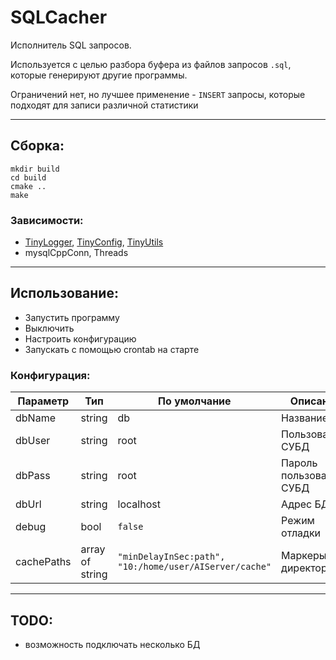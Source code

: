 # SQLCacher  
Исполнитель SQL запросов.  

Используется с целью разбора буфера из файлов запросов ```.sql```, которые генерируют другие программы.

Ограничений нет, но лучшее применение - ```INSERT``` запросы, которые подходят для записи различной статистики


----
## Сборка:
```shell
mkdir build
cd build
cmake ..
make
```
### Зависимости:
- <a href="//github.com/DannikInfo/tinyLoggerCpp">TinyLogger</a>, <a href="//github.com/DannikInfo/tinyConfigCpp">TinyConfig</a>, <a href="//github.com/DannikInfo/tinyUtilsCpp">TinyUtils</a>
- mysqlCppConn, Threads

---
## Использование:
- Запустить программу
- Выключить
- Настроить конфигурацию
- Запускать с помощью crontab на старте

### Конфигурация:

| Параметр       | Тип             | По умолчание                                                          | Описание                                                    |
|----------------|-----------------|-----------------------------------------------------------------------|-------------------------------------------------------------|
| dbName         | string          | db                                                                    | Название БД                                                 |
| dbUser         | string          | root                                                                  | Пользователь СУБД                                           |
| dbPass         | string          | root                                                                  | Пароль пользователя СУБД                                    |
| dbUrl          | string          | localhost                                                             | Адрес БД                                                    |
| debug          | bool            | ```false```                                                           | Режим отладки                                               |
| cachePaths     | array of string | ```"minDelayInSec:path",``` </br>```"10:/home/user/AIServer/cache"``` | Маркеры директорий                                          |

---
## TODO:
- возможность подключать несколько БД
